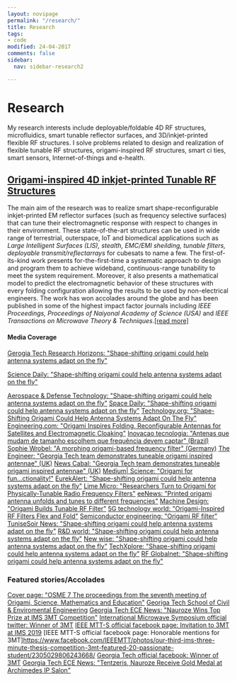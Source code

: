 ```yaml
---
layout: novipage
permalink: "/research/"
title: Research
tags:
- code
modified: 24-04-2017
comments: false
sidebar:
  nav: sidebar-research2

---
```

<!---
Details about sidebar info is provided inside _data/navigation.yml file
\-->

# Research

My research interests include deployable/foldable 4D RF structures, microfluidics, smart tunable reflector surfaces, and 3D/inkjet-printed flexible RF structures. I solve problems related to design and realization of flexible tunable RF structures, origami-inspired RF structures, smart ci  ties, smart sensors, Internet-of-things and e-health.

## [<u>Origami-inspired 4D inkjet-printed Tunable RF Structures</u>](https://www.nauroze.com/research)

The main aim of the research was to realize smart shape-reconfigurable inkjet-printed EM reflector surfaces (such as frequency selective surfaces) that can tune their electromagnetic response with respect to changes in their environment. These state-of-the-art structures can be used in wide range of terrestrial, outerspace, IoT and biomedical applications such as _Large Intelligent Surfaces (LIS), stealth, EMC/EMI sheilding, tunable filters, deployable transmit/reflectarrays_ for cubesats to name a few. The first-of-its-kind work presents for-the-first-time a systematic approach to design and program them to achieve wideband, continuous-range tunability to meet the system requirement. Moreover, it also presents a mathematical model to predict the electromagnetic behavior of these structures with every folding configuration allowing the results to be used by non-electrical engineers. The work has won accolades around the globe and has been published in some of the highest impact factor journals including _IEEE Proceedings, Proceedings of Naiyonal Academy of Science (USA)_ and _IEEE Transactions on Microwave Theory & Techniques_.[\[read more\]](https://www.nauroze.com/origami/)

#### Media Coverage

[Gerogia Tech Research Horizons: "Shape-shifting origami could help antenna systems adapt on the fly"](https://rh.gatech.edu/news/615202/shape-shifting-origami-could-help-antenna-systems-adapt-fly)

[Science Daily: "Shape-shifting origami could help antenna systems adapt on the fly"](https://www.sciencedaily.com/releases/2018/12/181210165109.htm)

[Aerospace & Defense Technology: "Shape-shifting origami could help antenna systems adapt on the fly"](https://www.aerodefensetech.com/component/content/article/adt/features/articles/35107)
[Space Daily: "Shape-shifting origami could help antenna systems adapt on the fly"](https://www.spacedaily.com/reports/Shape_shifting_origami_could_help_antenna_systems_adapt_on_the_fly_999.html)
[Technology.org: "Shape-Shifting Origami Could Help Antenna Systems Adapt On The Fly"](https://www.technology.org/2018/12/13/shape-shifting-origami-could-help-antenna-systems-adapt-on-the-fly/)
[Engineering.com: "Origami Inspires Folding, Reconfigurable Antennas for Satellites and Electromagnetic Cloaking"](https://www.engineering.com/DesignerEdge/DesignerEdgeArticles/ArticleID/18167/Origami-Inspires-Folding-Reconfigurable-Antennas-for-Satellites-and-Electromagnetic-Cloaking.aspx)
[Inovacao tecnologia: "Antenas que mudam de tamanho escolhem que frequência devem captar" (Brazil)](https://www.inovacaotecnologica.com.br/noticias/noticia.php?artigo=antenas-mudam-tamanho-escolhem-frequencia-devem-captar&id=010110181224#.XzfS6C2cY1I)
[Sophie Wrobel: "A morphing origami-based frequency filter" (Germany)](https://www.avesophos.de/blog/2019/04/19/a-morphing-origami-based-frequency-filter/)
[The Engineer: "Georgia Tech team demonstrates tuneable origami inspired antennae" (UK)](https://www.theengineer.co.uk/tuneable-origami-inspired-antennae/)
[News Cabal: "Georgia Tech team demonstrates tuneable origami inspired antennae" (UK)](https://www.newscabal.co.uk/georgia-tech-team-demonstrates-tuneable-origami-inspired-antennae/)
[Medium| Science: "Origami for fun...ctionality!"](https://medium.com/@youngwook.do/origami-for-fun-ctionality-cb3bc7a1236d)
[EurekAlert: "Shape-shifting origami could help antenna systems adapt on the fly"](https://www.eurekalert.org/pub_releases/2018-12/giot-soc120818.php)
[Lime Micro: "Researchers Turn to Origami for Physically-Tunable Radio Frequency Filters"](%22https://limemicro.com/news/researchers-turn-to-origami-for-physically-tunable-radio-frequency-filters/)
[eeNews: "Printed origami antenna unfolds and tunes to different frequencies"](https://www.eenewseurope.com/news/printed-origami-antenna-unfolds-and-tunes-different-frequencies#)
[Machine Design: "Origami Builds Tunable RF Filter"](https://www.machinedesign.com/3d-printing-cad/article/21837401/origami-builds-tunable-rf-filter)
[5G technology world: "Origami-Inspired RF Filters Flex and Fold"](https://www.5gtechnologyworld.com/origami-inspired-rf-filters-flex-and-fold/)
[Semiconductor engineering: "Origami RF filter"](https://semiengineering.com/power-performance-bits-jan-14/)
[TuniseSoir News: "Shape-shifting origami could help antenna systems adapt on the fly"](https://www.tunisiesoir.com/tech/tech-shape-shifting-origami-could-help-antenna-systems-adapt-on-the-fly-report-11060-2018/)
[R&D world: "Shape-shifting origami could help antenna systems adapt on the fly"](https://www.rdworldonline.com/shape-shifting-origami-could-help-antenna-systems-adapt-on-the-fly/)
[New wise: "Shape-shifting origami could help antenna systems adapt on the fly"](https://www.newswise.com/articles/shape-shifting-origami-could-help-antenna-systems-adapt-on-the-fly)
[TechXplore: "Shape-shifting origami could help antenna systems adapt on the fly"](https://techxplore.com/news/2018-12-shape-shifting-origami-antenna.html)
[RF Globalnet: "Shape-shifting origami could help antenna systems adapt on the fly"](https://www.rfglobalnet.com/doc/shape-shifting-origami-could-help-antenna-systems-adapt-on-the-fly-0001)

### Featured stories/Accolades

[Cover page: "OSME 7 The proceedings from the seventh meeting of Origami, Science, Mathematics and Education"](https://www.tarquingroup.com/osme7-volume-3-the-proceedings-from-the-seventh-meeting-of-origami-science-mathematics-and-education.html)
[Georiga Tech School of Civil & Enviromental Engineering](https://ce.gatech.edu/category/abdullah-nauroze)
[Georgia Tech ECE News: "Nauroze Wins Top Prize at IMS 3MT Competition"](https://www.ece.gatech.edu/news/611632/nauroze-wins-top-prize-ims-3mt-competition)
[International Microwave Symposium official twitter: Winner of 3MT](https://twitter.com/mtt_ims/status/1006262854125793283)
[IEEE MTT-S official facebook page: Invitation to 3MT at IMS 2019](https://www.facebook.com/IEEEMTT/posts/2659618727451439)
\[IEEE MTT-S official facebook page: Honorable mentions for 3MT\]https://www.facebook.com/IEEEMTT/photos/our-third-ims-three-minute-thesis-competition-3mt-featured-20-passionate-student/2305029806243668/
[Georgia Tech official facebook: Winner of 3MT](https://www.facebook.com/GaTechSchoolofElectricalandComputerEngineering/photos/kudos-to-phd-student-syed-abdullah-nauroze-he-won-the-three-minute-thesis-3mt-co/10156581694394326/)
[Georgia Tech ECE News: "Tentzeris, Nauroze Receive Gold Medal at Archimedes IP Salon"](https://www.ece.gatech.edu/news/592474/tentzeris-nauroze-receive-gold-medal-archimedes-ip-salon)